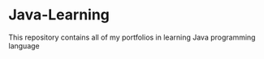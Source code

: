 # Java-Learning
This repository contains all of my portfolios in learning Java programming language
